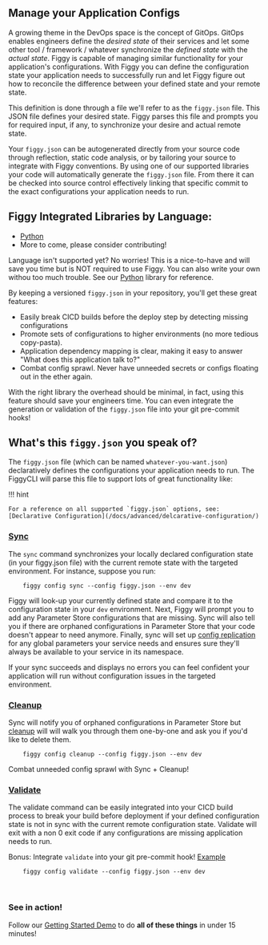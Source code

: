 ## Manage your Application Configs

A growing theme in the DevOps space is the concept of GitOps. GitOps enables engineers define the _desired state_ of their
services and let some other tool / framework / whatever synchronize the _defined state_ with the _actual state_. Figgy 
is capable of managing similar functionality for your application's configurations. With Figgy you can 
define the configuration state your application needs to successfully run and let Figgy figure out how to reconcile
the difference between your defined state and your remote state. 

This definition is done through a file we'll refer to as the `figgy.json` file. This JSON file defines your 
desired state. Figgy parses this file and prompts you for required input, if any, to synchronize your 
desire and actual remote state. 

Your `figgy.json` can be autogenerated directly from your source code through reflection, static
code analysis, or by tailoring your source to integrate with Figgy conventions. By using one of our supported libraries your
code will automatically generate the `figgy.json` file. From there it can be checked into source control effectively linking
that specific commit to the exact configurations your application needs to run.

## Figgy Integrated Libraries by Language:

- [Python](https://github.com/figtools/figgy.python.lib)
- More to come, please consider contributing!

Language isn't supported yet? No worries! This is a nice-to-have and will save you time but is NOT required to use Figgy. 
You can also write your own withou too much trouble. See our [Python](https://github.com/figtools/figgy.python.lib) library
for reference.

By keeping a versioned `figgy.json` in your repository, you'll get these great features:

- Easily break CICD builds before the deploy step by detecting missing configurations
- Promote sets of configurations to higher environments (no more tedious copy-pasta).
- Application dependency mapping is clear, making it easy to answer "What does this application talk to?"
- Combat config sprawl. Never have unneeded secrets or configs floating out in the ether again. 

With the right library the overhead should be minimal, in fact, using this feature should save your engineers time. You 
can even integrate the generation or validation of the `figgy.json` file into your git pre-commit hooks!


## What's this `figgy.json` you speak of?

The `figgy.json` file (which can be named `whatever-you-want.json`) declaratively defines the configurations your application
needs to run. The FiggyCLI will parse this file to support lots of great functionality like:

!!! hint  
    
    For a reference on all supported `figgy.json` options, see: [Declarative Configuration](/docs/advanced/delcarative-configuration/)


### [Sync](/docs/commands/config/sync/)

The `sync` command synchronizes your locally declared configuration state (in your figgy.json file) with the current remote
state with the targeted environment. For instance, suppose you run:

```console
    figgy config sync --config figgy.json --env dev
```

Figgy will look-up your currently defined state and compare it to the configuration state in your `dev` environment. Next, Figgy
will prompt you to add any Parameter Store configurations that are missing. Sync will also tell you if there are 
orphaned configurations in Parameter Store that your code doesn't appear to need anymore. Finally, sync will set up 
[config replication](/docs/getting-started/basics/#the-solution-config-replication) for any global parameters 
your service needs and ensures sure they'll always be available to your service in its namespace.

If your sync succeeds and displays no errors you can feel confident your application will run 
without configuration issues in the targeted environment.

### [Cleanup](/docs/commands/config/cleanup/)

Sync will notify you of orphaned configurations in Parameter Store but [cleanup](/docs/commands/config/cleanup/) 
will will walk you through them one-by-one and ask you if you'd like to delete them.

```console
    figgy config cleanup --config figgy.json --env dev
```

Combat unneeded config sprawl with Sync + Cleanup!

### [Validate](/docs/commands/config/validate/)

The validate command can be easily integrated into your CICD build process to break your build before deployment if your
defined configuration state is not in sync with the current remote configuration state. Validate will exit with a 
non 0 exit code if any configurations are missing application needs to run.

Bonus: Integrate `validate` into your git pre-commit hook! [Example](https://github.com/figtools/figgy.python-reference/blob/master/pre-commit.hook)

```console
    figgy config validate --config figgy.json --env dev
```
<br/>

### See in action!

Follow our [Getting Started Demo](/docs/getting-started/index/) to do **all of these things** in under 15 minutes!

